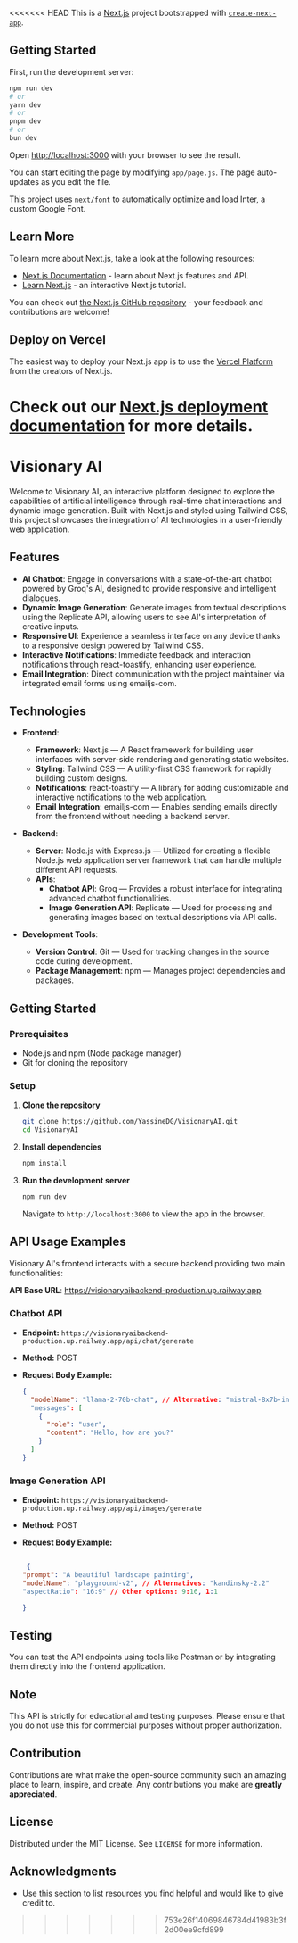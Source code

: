 <<<<<<< HEAD
This is a [Next.js](https://nextjs.org/) project bootstrapped with [`create-next-app`](https://github.com/vercel/next.js/tree/canary/packages/create-next-app).

## Getting Started

First, run the development server:

```bash
npm run dev
# or
yarn dev
# or
pnpm dev
# or
bun dev
```

Open [http://localhost:3000](http://localhost:3000) with your browser to see the result.

You can start editing the page by modifying `app/page.js`. The page auto-updates as you edit the file.

This project uses [`next/font`](https://nextjs.org/docs/basic-features/font-optimization) to automatically optimize and load Inter, a custom Google Font.

## Learn More

To learn more about Next.js, take a look at the following resources:

- [Next.js Documentation](https://nextjs.org/docs) - learn about Next.js features and API.
- [Learn Next.js](https://nextjs.org/learn) - an interactive Next.js tutorial.

You can check out [the Next.js GitHub repository](https://github.com/vercel/next.js/) - your feedback and contributions are welcome!

## Deploy on Vercel

The easiest way to deploy your Next.js app is to use the [Vercel Platform](https://vercel.com/new?utm_medium=default-template&filter=next.js&utm_source=create-next-app&utm_campaign=create-next-app-readme) from the creators of Next.js.

Check out our [Next.js deployment documentation](https://nextjs.org/docs/deployment) for more details.
=======
# Visionary AI

Welcome to Visionary AI, an interactive platform designed to explore the capabilities of artificial intelligence through real-time chat interactions and dynamic image generation. Built with Next.js and styled using Tailwind CSS, this project showcases the integration of AI technologies in a user-friendly web application.

## Features

- **AI Chatbot**: Engage in conversations with a state-of-the-art chatbot powered by Groq's AI, designed to provide responsive and intelligent dialogues.
- **Dynamic Image Generation**: Generate images from textual descriptions using the Replicate API, allowing users to see AI's interpretation of creative inputs.
- **Responsive UI**: Experience a seamless interface on any device thanks to a responsive design powered by Tailwind CSS.
- **Interactive Notifications**: Immediate feedback and interaction notifications through react-toastify, enhancing user experience.
- **Email Integration**: Direct communication with the project maintainer via integrated email forms using emailjs-com.

## Technologies

- **Frontend**:
  - **Framework**: Next.js — A React framework for building user interfaces with server-side rendering and generating static websites.
  - **Styling**: Tailwind CSS — A utility-first CSS framework for rapidly building custom designs.
  - **Notifications**: react-toastify — A library for adding customizable and interactive notifications to the web application.
  - **Email Integration**: emailjs-com — Enables sending emails directly from the frontend without needing a backend server.

- **Backend**:
  - **Server**: Node.js with Express.js — Utilized for creating a flexible Node.js web application server framework that can handle multiple different API requests.
  - **APIs**:
    - **Chatbot API**: Groq — Provides a robust interface for integrating advanced chatbot functionalities.
    - **Image Generation API**: Replicate — Used for processing and generating images based on textual descriptions via API calls.

- **Development Tools**:
  - **Version Control**: Git — Used for tracking changes in the source code during development.
  - **Package Management**: npm — Manages project dependencies and packages.

## Getting Started

### Prerequisites

- Node.js and npm (Node package manager)
- Git for cloning the repository

### Setup

1. **Clone the repository**

   ```bash
   git clone https://github.com/YassineDG/VisionaryAI.git
   cd VisionaryAI
   ```

2. **Install dependencies**

   ```bash
   npm install
   ```

3. **Run the development server**

   ```bash
   npm run dev
   ```

   Navigate to `http://localhost:3000` to view the app in the browser.

## API Usage Examples

Visionary AI's frontend interacts with a secure backend providing two main functionalities:

**API Base URL**: https://visionaryaibackend-production.up.railway.app

### Chatbot API

- **Endpoint:** `https://visionaryaibackend-production.up.railway.app/api/chat/generate`
- **Method:** POST
- **Request Body Example:**

  ```json
  {
    "modelName": "llama-2-70b-chat", // Alternative: "mistral-8x7b-instruct-v0.1"
    "messages": [
      {
        "role": "user",
        "content": "Hello, how are you?"
      }
    ]
  }
  ```

### Image Generation API

- **Endpoint:** `https://visionaryaibackend-production.up.railway.app/api/images/generate`
- **Method:** POST
- **Request Body Example:**

   ```json
  
    {
  "prompt": "A beautiful landscape painting",
  "modelName": "playground-v2", // Alternatives: "kandinsky-2.2"
  "aspectRatio": "16:9" // Other options: 9:16, 1:1

  }
  ```

## Testing

You can test the API endpoints using tools like Postman or by integrating them directly into the frontend application.

## Note

This API is strictly for educational and testing purposes. Please ensure that you do not use this for commercial purposes without proper authorization.

## Contribution

Contributions are what make the open-source community such an amazing place to learn, inspire, and create. Any contributions you make are **greatly appreciated**.

## License

Distributed under the MIT License. See `LICENSE` for more information.

## Acknowledgments

- Use this section to list resources you find helpful and would like to give credit to.
>>>>>>> 753e26f14069846784d41983b3f2d00ee9cfd899
